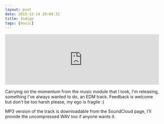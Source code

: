 ```yaml
---
layout: post
date: 2015-12-14 20:04:32
title: Indigo
tags: [music]
---
```


<iframe width="100%" height="166" scrolling="no" frameborder="no" src="https://w.soundcloud.com/player/?url=https%3A//api.soundcloud.com/tracks/237488363&amp;color=6f00ff&amp;auto_play=false&amp;hide_related=false&amp;show_comments=true&amp;show_user=true&amp;show_reposts=false"></iframe>

Carrying on the momentum from the music module that I took, I'm releasing, something I've always wanted to do, an EDM track. Feedback is welcome but don't be too harsh please, my ego is fragile :(

MP3 version of the track is downloadable from the SoundCloud page, I'll provide the uncompressed WAV too if anyone wants it.
